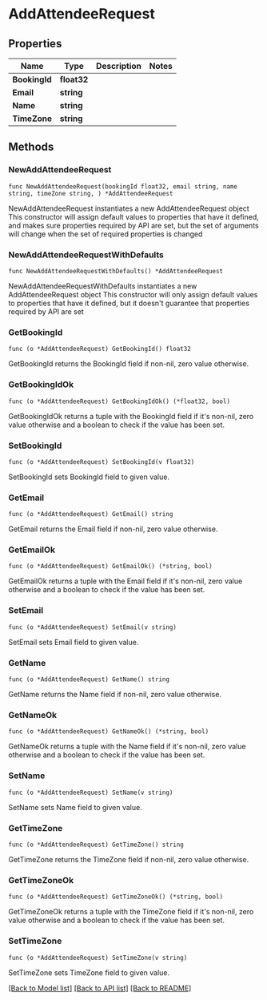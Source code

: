 # AddAttendeeRequest

## Properties

Name | Type | Description | Notes
------------ | ------------- | ------------- | -------------
**BookingId** | **float32** |  | 
**Email** | **string** |  | 
**Name** | **string** |  | 
**TimeZone** | **string** |  | 

## Methods

### NewAddAttendeeRequest

`func NewAddAttendeeRequest(bookingId float32, email string, name string, timeZone string, ) *AddAttendeeRequest`

NewAddAttendeeRequest instantiates a new AddAttendeeRequest object
This constructor will assign default values to properties that have it defined,
and makes sure properties required by API are set, but the set of arguments
will change when the set of required properties is changed

### NewAddAttendeeRequestWithDefaults

`func NewAddAttendeeRequestWithDefaults() *AddAttendeeRequest`

NewAddAttendeeRequestWithDefaults instantiates a new AddAttendeeRequest object
This constructor will only assign default values to properties that have it defined,
but it doesn't guarantee that properties required by API are set

### GetBookingId

`func (o *AddAttendeeRequest) GetBookingId() float32`

GetBookingId returns the BookingId field if non-nil, zero value otherwise.

### GetBookingIdOk

`func (o *AddAttendeeRequest) GetBookingIdOk() (*float32, bool)`

GetBookingIdOk returns a tuple with the BookingId field if it's non-nil, zero value otherwise
and a boolean to check if the value has been set.

### SetBookingId

`func (o *AddAttendeeRequest) SetBookingId(v float32)`

SetBookingId sets BookingId field to given value.


### GetEmail

`func (o *AddAttendeeRequest) GetEmail() string`

GetEmail returns the Email field if non-nil, zero value otherwise.

### GetEmailOk

`func (o *AddAttendeeRequest) GetEmailOk() (*string, bool)`

GetEmailOk returns a tuple with the Email field if it's non-nil, zero value otherwise
and a boolean to check if the value has been set.

### SetEmail

`func (o *AddAttendeeRequest) SetEmail(v string)`

SetEmail sets Email field to given value.


### GetName

`func (o *AddAttendeeRequest) GetName() string`

GetName returns the Name field if non-nil, zero value otherwise.

### GetNameOk

`func (o *AddAttendeeRequest) GetNameOk() (*string, bool)`

GetNameOk returns a tuple with the Name field if it's non-nil, zero value otherwise
and a boolean to check if the value has been set.

### SetName

`func (o *AddAttendeeRequest) SetName(v string)`

SetName sets Name field to given value.


### GetTimeZone

`func (o *AddAttendeeRequest) GetTimeZone() string`

GetTimeZone returns the TimeZone field if non-nil, zero value otherwise.

### GetTimeZoneOk

`func (o *AddAttendeeRequest) GetTimeZoneOk() (*string, bool)`

GetTimeZoneOk returns a tuple with the TimeZone field if it's non-nil, zero value otherwise
and a boolean to check if the value has been set.

### SetTimeZone

`func (o *AddAttendeeRequest) SetTimeZone(v string)`

SetTimeZone sets TimeZone field to given value.



[[Back to Model list]](../README.md#documentation-for-models) [[Back to API list]](../README.md#documentation-for-api-endpoints) [[Back to README]](../README.md)



